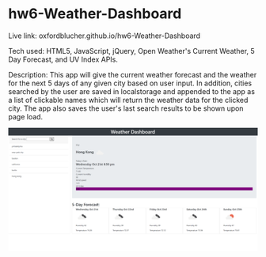 # hw6-Weather-Dashboard

Live link: oxfordblucher.github.io/hw6-Weather-Dashboard

Tech used: HTML5, JavaScript, jQuery, Open Weather's Current Weather, 5 Day Forecast, and UV Index APIs.

Description: This app will give the current weather forecast and the weather for the next 5 days of any given city based on user input. In addition, cities searched by the user are saved in localstorage and appended to the app as a list of clickable names which will return the weather data for the clicked city. The app also saves the user's last search results to be shown upon page load.

![Alt text](/screenshot.png "Example Result")